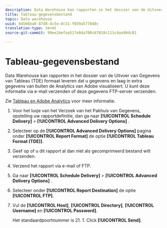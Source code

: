 ```yaml
---
description: Data Warehouse kan rapporten in het dossier van de Uitvoer van Gegevens van Tableau (TDE) formaat leveren dat u gegevens en laag in extra gegevens van buiten de Analytics van Adobe visualiseert. U kunt deze informatie via e-mail verzenden of deze gegevens FTP-server verzenden.
title: Tableau-gegevensbestand
topic: Data warehouse
uuid: 84566ba8-87d8-4c5e-8c31-f659a577848c
translation-type: tm+mt
source-git-commit: 99ee24efaa517e8da700c67818c111c4aa90dc02

---
```



# Tableau-gegevensbestand

Data Warehouse kan rapporten in het dossier van de Uitvoer van Gegevens van Tableau (TDE) formaat leveren dat u gegevens en laag in extra gegevens van buiten de Analytics van Adobe visualiseert. U kunt deze informatie via e-mail verzenden of deze gegevens FTP-server verzenden.

Zie [Tableau en Adobe Analytics](https://www.tableausoftware.com/about/blog/2014/3/tableau-and-adobe-analytics-digital-marketing-gets-even-more-awesome-29491) voor meer informatie.

1. Voor het lusje van het Verzoek van het Pakhuis van Gegevens, opstelling uw rapportdefinitie, dan ga naar **[!UICONTROL Schedule Delivery]** > **[!UICONTROL Advanced Delivery Options]** .
1. Selecteer op de **[!UICONTROL Advanced Delivery Options]** pagina onder **[!UICONTROL Report Format]** de optie **[!UICONTROL Tableau Format (TDE)]**.
1. Geef op of u dit rapport al dan niet als gecomprimeerd bestand wilt verzenden.
1. Verzend het rapport via e-mail of FTP.

1. Ga naar **[!UICONTROL Schedule Delivery]** > **[!UICONTROL Advanced Delivery Options]** .
1. Selecteer onder **[!UICONTROL Report Destination]** de optie **[!UICONTROL FTP]**.
1. Vul de **[!UICONTROL Host]**, **[!UICONTROL Directory]**, **[!UICONTROL Username]** en **[!UICONTROL Password]**.

   Het standaardpoortnummer is 21. 1. Click **[!UICONTROL Send]**.
